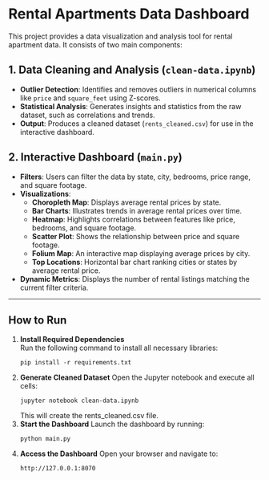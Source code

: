 # Rental Apartments Data Dashboard

This project provides a data visualization and analysis tool for rental apartment data. It consists of two main components:

## 1. Data Cleaning and Analysis (`clean-data.ipynb`)

- **Outlier Detection**: Identifies and removes outliers in numerical columns like `price` and `square_feet` using Z-scores.
- **Statistical Analysis**: Generates insights and statistics from the raw dataset, such as correlations and trends.
- **Output**: Produces a cleaned dataset (`rents_cleaned.csv`) for use in the interactive dashboard.

## 2. Interactive Dashboard (`main.py`)

- **Filters**: Users can filter the data by state, city, bedrooms, price range, and square footage.
- **Visualizations**:
  - **Choropleth Map**: Displays average rental prices by state.
  - **Bar Charts**: Illustrates trends in average rental prices over time.
  - **Heatmap**: Highlights correlations between features like price, bedrooms, and square footage.
  - **Scatter Plot**: Shows the relationship between price and square footage.
  - **Folium Map**: An interactive map displaying average prices by city.
  - **Top Locations**: Horizontal bar chart ranking cities or states by average rental price.
- **Dynamic Metrics**: Displays the number of rental listings matching the current filter criteria.

---

## How to Run

1. **Install Required Dependencies**  
   Run the following command to install all necessary libraries:
   ```
   pip install -r requirements.txt
   ```
2. **Generate Cleaned Dataset**
    Open the Jupyter notebook and execute all cells:
    ```
    jupyter notebook clean-data.ipynb
    ```
    This will create the rents_cleaned.csv file.
3.  **Start the Dashboard**
    Launch the dashboard by running:
    ```
    python main.py
    ```
4.  **Access the Dashboard**
    Open your browser and navigate to:
    ```
    http://127.0.0.1:8070
    ```
